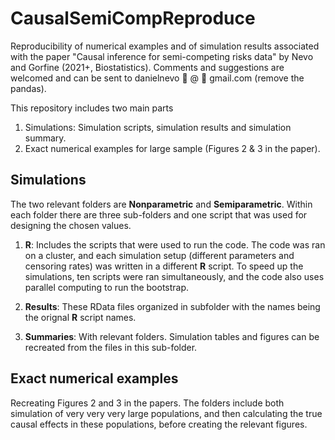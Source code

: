 # CausalSemiCompReproduce
Reproducibility of numerical examples and of simulation results associated with the paper "Causal inference for semi-competing risks data" by Nevo and Gorfine (2021+, Biostatistics). Comments and suggestions are welcomed and can be sent to 
danielnevo :panda_face: @ :panda_face: gmail.com (remove the pandas).

This repository includes two main parts
1. Simulations: Simulation scripts, simulation results and simulation summary.
2. Exact numerical examples for large sample (Figures 2 & 3 in the paper).

## Simulations
The two relevant folders are **Nonparametric** and **Semiparametric**. Within each folder there are three sub-folders and one script that was used for designing the chosen values.

1. **R**: Includes the scripts that were used to run the code. The code was ran on a cluster, and each simulation setup (different parameters and censoring rates) was written in a different **R** script. To speed up the simulations, ten scripts were ran simultaneously, and the code also uses parallel computing to run the bootstrap.

2. **Results**:  These RData files organized in subfolder with the names being the orignal **R** script names.

3. **Summaries**: With relevant folders. Simulation tables and figures can be recreated from the files in this sub-folder.

## Exact numerical examples 

Recreating Figures 2 and 3 in the papers. The folders include both simulation of very very very large populations, and then calculating the true causal effects in these populations, before creating the relevant figures.

